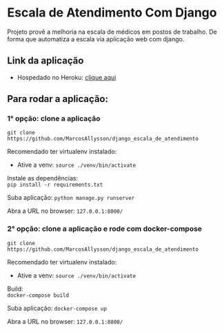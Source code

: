 # Escala de Atendimento Com Django

Projeto provê a melhoria na escala de médicos em postos de trabalho.
De forma que automatiza a escala via aplicação web com django.

## Link da aplicação
- Hospedado no Heroku: [clique aqui](https://escaladeatendimento.herokuapp.com/) 

## Para rodar a aplicação:
### 1° opção: clone a aplicação
`git clone https://github.com/MarcosAllysson/django_escala_de_atendimento`

Recomendado ter virtualenv instalado:
- Ative a venv: `source ./venv/bin/activate`

Instale as dependências:  
`pip install -r requirements.txt`

Suba aplicação:
`python manage.py runserver`

Abra a URL no browser:
`127.0.0.1:8000/`

### 2° opção: clone a aplicação e rode com docker-compose
`git clone https://github.com/MarcosAllysson/django_escala_de_atendimento`

Recomendado ter virtualenv instalado:
- Ative a venv: `source ./venv/bin/activate`

Build:  
`docker-compose build`

Suba aplicação:
`docker-compose up`

Abra a URL no browser:
`127.0.0.1:8000/`